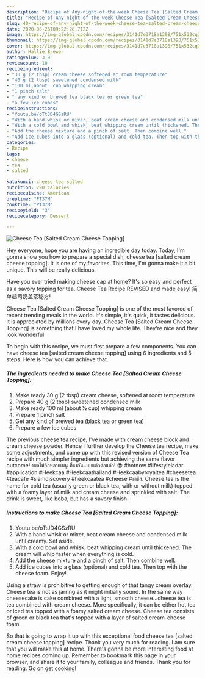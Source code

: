 ```yaml
---
description: "Recipe of Any-night-of-the-week Cheese Tea [Salted Cream Cheese Topping]"
title: "Recipe of Any-night-of-the-week Cheese Tea [Salted Cream Cheese Topping]"
slug: 40-recipe-of-any-night-of-the-week-cheese-tea-salted-cream-cheese-topping
date: 2020-06-26T09:22:26.712Z
image: https://img-global.cpcdn.com/recipes/3141d7e3718a1398/751x532cq70/cheese-tea-salted-cream-cheese-topping-recipe-main-photo.jpg
thumbnail: https://img-global.cpcdn.com/recipes/3141d7e3718a1398/751x532cq70/cheese-tea-salted-cream-cheese-topping-recipe-main-photo.jpg
cover: https://img-global.cpcdn.com/recipes/3141d7e3718a1398/751x532cq70/cheese-tea-salted-cream-cheese-topping-recipe-main-photo.jpg
author: Hallie Brewer
ratingvalue: 3.9
reviewcount: 10
recipeingredient:
- "30 g (2 tbsp) cream cheese softened at room temperature"
- "40 g (2 tbsp) sweetened condensed milk"
- "100 ml about  cup whipping cream"
- "1 pinch salt"
- " any kind of brewed tea black tea or green tea"
- "a few ice cubes"
recipeinstructions:
- "Youtu.be/oTtJD4GSzRU"
- "With a hand whisk or mixer, beat cream cheese and condensed milk until creamy. Set aside."
- "With a cold bowl and whisk, beat whipping cream until thickened. The cream will whip faster when everything is cold."
- "Add the cheese mixture and a pinch of salt. Then combine well."
- "Add ice cubes into a glass (optional) and cold tea. Then top with the cheese foam. Enjoy!"
categories:
- Recipe
tags:
- cheese
- tea
- salted

katakunci: cheese tea salted 
nutrition: 290 calories
recipecuisine: American
preptime: "PT37M"
cooktime: "PT37M"
recipeyield: "3"
recipecategory: Dessert

---
```



![Cheese Tea [Salted Cream Cheese Topping]](https://img-global.cpcdn.com/recipes/3141d7e3718a1398/751x532cq70/cheese-tea-salted-cream-cheese-topping-recipe-main-photo.jpg)

Hey everyone, hope you are having an incredible day today. Today, I'm gonna show you how to prepare a special dish, cheese tea [salted cream cheese topping]. It is one of my favorites. This time, I'm gonna make it a bit unique. This will be really delicious.

Have you ever tried making cheese cap at home? It&#39;s so easy and perfect as a savory topping for tea. Cheese Tea Recipe REVISED and made easy! 简单起司奶盖茶秘方!

Cheese Tea [Salted Cream Cheese Topping] is one of the most favored of recent trending meals in the world. It's simple, it's quick, it tastes delicious. It is appreciated by millions every day. Cheese Tea [Salted Cream Cheese Topping] is something that I have loved my whole life. They're nice and they look wonderful.


To begin with this recipe, we must first prepare a few components. You can have cheese tea [salted cream cheese topping] using 6 ingredients and 5 steps. Here is how you can achieve that.

<!--inarticleads1-->

##### The ingredients needed to make Cheese Tea [Salted Cream Cheese Topping]:

1. Make ready 30 g (2 tbsp) cream cheese, softened at room temperature
1. Prepare 40 g (2 tbsp) sweetened condensed milk
1. Make ready 100 ml (about ½ cup) whipping cream
1. Prepare 1 pinch salt
1. Get  any kind of brewed tea (black tea or green tea)
1. Prepare a few ice cubes


The previous cheese tea recipe, I&#39;ve made with cream cheese block and cream cheese powder. Hence I further develop the Cheese tea recipe, make some adjustments, and came up with this revised version of Cheese Tea recipe with much simpler ingredients but achieving the same flavor outcome! าผลไม้อีกหลายเมนู ที่ชงกันแบบแก้วต่อแก้ว! 😍 #hotnow #lifestyleladar #application #Heekcaa #Heekcaathailand #Heekcaabyroyaltea #cheesetea #teacafe #siamdiscovery #heekcaatea #cheese #ชาชีส. Cheese tea is the name for cold tea (usually green or black tea, with or without milk) topped with a foamy layer of milk and cream cheese and sprinkled with salt. The drink is sweet, like boba, but has a savory finish. 

<!--inarticleads2-->

##### Instructions to make Cheese Tea [Salted Cream Cheese Topping]:

1. Youtu.be/oTtJD4GSzRU
1. With a hand whisk or mixer, beat cream cheese and condensed milk until creamy. Set aside.
1. With a cold bowl and whisk, beat whipping cream until thickened. The cream will whip faster when everything is cold.
1. Add the cheese mixture and a pinch of salt. Then combine well.
1. Add ice cubes into a glass (optional) and cold tea. Then top with the cheese foam. Enjoy!


Using a straw is prohibitive to getting enough of that tangy cream overlay. Cheese tea is not as jarring as it might initially sound. In the same way cheesecake is cake combined with a light, smooth cheese…cheese tea is tea combined with cream cheese. More specifically, it can be either hot tea or iced tea topped with a foamy salted cream cheese. Cheese tea consists of green or black tea that&#39;s topped with a layer of salted cream-cheese foam. 

So that is going to wrap it up with this exceptional food cheese tea [salted cream cheese topping] recipe. Thank you very much for reading. I am sure that you will make this at home. There's gonna be more interesting food at home recipes coming up. Remember to bookmark this page in your browser, and share it to your family, colleague and friends. Thank you for reading. Go on get cooking!
